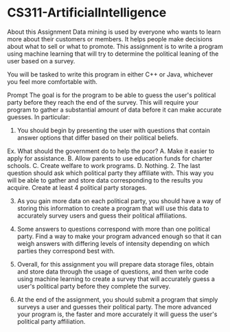 # CS311-ArtificialIntelligence
About this Assignment
Data mining is used by everyone who wants to learn more about their customers or members. It helps people make decisions about what to sell or what to promote. This assignment is to write a program using machine learning that will try to determine the political leaning of the user based on a survey.

You will be tasked to write this program in either C++ or Java, whichever you feel more comfortable with.

Prompt
The goal is for the program to be able to guess the user's political party before they reach the end of the survey. This will require your program to gather a substantial amount of data before it can make accurate guesses. In particular:

1. You should begin by presenting the user with questions that contain answer options that differ based on their political beliefs.

Ex. What should the government do to help the poor?
A. Make it easier to apply for assistance.
B. Allow parents to use education funds for charter schools.
C. Create welfare to work programs.
D. Nothing.
2. The last question should ask which political party they affiliate with. This way you will be able to gather and store data corresponding to the results you acquire. Create at least 4 political party storages.

3. As you gain more data on each political party, you should have a way of storing this information to create a program that will use this data to accurately survey users and guess their political affiliations.

4. Some answers to questions correspond with more than one political party. Find a way to make your program advanced enough so that it can weigh answers with differing levels of intensity depending on which parties they correspond best with.

5. Overall, for this assignment you will prepare data storage files, obtain and store data through the usage of questions, and then write code using machine learning to create a survey that will accurately guess a user's political party before they complete the survey.

6. At the end of the assignment, you should submit a program that simply surveys a user and guesses their political party. The more advanced your program is, the faster and more accurately it will guess the user's political party affiliation.
